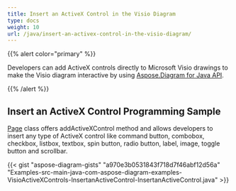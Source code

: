 ```yaml
---
title: Insert an ActiveX Control in the Visio Diagram
type: docs
weight: 10
url: /java/insert-an-activex-control-in-the-visio-diagram/
---
```


{{% alert color="primary" %}}

Developers can add ActiveX controls directly to Microsoft Visio drawings to make the Visio diagram interactive by using [Aspose.Diagram for Java API](https://products.aspose.com/diagram/java/).

{{% /alert %}}
## **Insert an ActiveX Control Programming Sample**
[Page](https://reference.aspose.com/diagram/java/com.aspose.diagram/page) class offers addActiveXControl method and allows developers to insert any type of ActiveX control like command button, combobox, checkbox, listbox, textbox, spin button, radio button, label, image, toggle button and scrollbar.

{{< gist "aspose-diagram-gists" "a970e3b0531843f718d7f46abf12d56a" "Examples-src-main-java-com-aspose-diagram-examples-VisioActiveXControls-InsertanActiveControl-InsertanActiveControl.java" >}}

